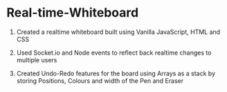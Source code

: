 # Real-time-Whiteboard

1. Created a realtime whiteboard built using Vanilla JavaScript, HTML and CSS

2. Used Socket.io and Node events to reflect back realtime changes to multiple users

3. Created Undo-Redo features for the board using Arrays as a stack by storing Positions, Colours and width of the Pen and Eraser
